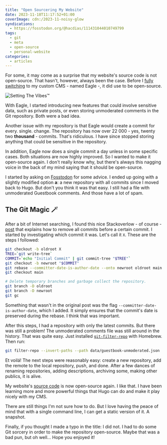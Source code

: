 ```yaml
---
title: "Open Sourcering My Website"
date: 2023-11-18T11:17:52+01:00
coverImage: cdn:/2023-11-noisy-glow
syndications:
  - https://fosstodon.org/@hacdias/111431044010749799
tags:
  - git
  - meta
  - open-source
  - personal-website
categories:
  - articles
---
```


For some, it may come as a surprise that my website's source code is not open-source. That hasn't, however, always been the case. Before I [fully switching](/2021/11/19/farewell-hugo-hello-eagle/) to my custom CMS - named Eagle -, it did use to be open-source.

<!--more-->

![Setting The Vibes™](cdn:/2023-11-noisy-glow?class=fw)

With Eagle, I started introducing new features that could involve sensitive data, such as private posts, or even storing unmoderated comments in the Git repository. Both were a bad idea.

Another issue with my repository is that Eagle would create a commit for every. single. change. The repository has now over 22 000 - yes, twenty two **thousand** - commits. That's ridiculous. I have since stopped storing anything that could be sensitive in the repository.

In addition, Eagle now does a single commit a day unless in some specific cases. Both situations are now highly improved. So I wanted to make it open-source again. I don't really know why, but there's always this nagging voice in the back of my mind saying that it should be open-source.

I started by asking on [Fosstodon](https://fosstodon.org/@hacdias/111348601666828039) for some advice. I ended up going with a slightly modified option **a**: a new repository with all commits since I moved back to Hugo. But don't you think it was that easy. I still had a file with unmoderated Guestbook comments. And those have a lot of spam.

## The Git Magic 🪄

After a bit of Internet searching, I found this nice Stackoverlow - of course - [post](https://stackoverflow.com/questions/3063097/remove-commits-before-specific-commit) that explains how to remove all commits before a certain commit. I started by investigating which commit it was. Let's call it `X`. These are the steps I followed:


```bash
git checkout -b oldroot X
TREE=`git write-tree`
COMMIT=`echo "Initial Commit" | git commit-tree "$TREE"`
git checkout -b newroot "$COMMIT"
git rebase --committer-date-is-author-date --onto newroot oldroot main
git checkout main

# Delete temporary branches and garbage collect the repository.
git branch -D oldroot
git branch -D newroot
git gc
```

Something that wasn't in the original post was the flag `--committer-date-is-author-date`, which I added. It simply ensures that the commit's date is preserved during the rebase. I think that was important.

After this steps, I had a repository with only the latest commits. But there was still a problem! The unmoderated comments file was still around in the history. That was quite easy. Just installed [`git-filter-repo`](https://github.com/newren/git-filter-repo) with Homebrew. Then run:

```bash
git filter-repo --invert-paths --path data/guestbook-unmoderated.json
```

Et voilá! The next steps were reasonably easy: create a new repository, add the remote to the local repository, push, and done. After a few dances of renaming repositories, adding descriptions, archiving some, making other publics, it is alive.

My website's [source code](https://github.com/hacdias/hacdias.com) is now open-source again. I like that. I have been learning more and more powerful things that Hugo can do and make it play nicely with my CMS.

There are still things I'm not sure how to do. But I love having the peace of mind that with a single command line, I can get a static version of it. A snapshot.

Finally, if you thought I made a typo in the title: I did not. I had to do some Git sorcery in order to make the repository open-source. Maybe that was a bad pun, but oh well... Hope you enjoyed it!